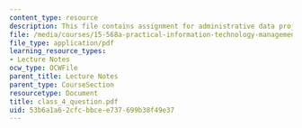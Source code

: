 ```yaml
---
content_type: resource
description: This file contains assignment for administrative data project (B)(C).
file: /media/courses/15-568a-practical-information-technology-management-spring-2005/53b6a1a62cfcbbcee737699b38f49e37_class_4_question.pdf
file_type: application/pdf
learning_resource_types:
- Lecture Notes
ocw_type: OCWFile
parent_title: Lecture Notes
parent_type: CourseSection
resourcetype: Document
title: class_4_question.pdf
uid: 53b6a1a6-2cfc-bbce-e737-699b38f49e37
---
```

